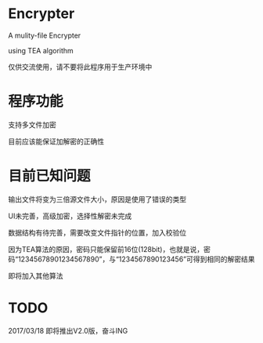 # Encrypter
A mulity-file Encrypter

using TEA algorithm 

仅供交流使用，请不要将此程序用于生产环境中

# 程序功能

支持多文件加密

目前应该能保证加解密的正确性

# 目前已知问题
输出文件将变为三倍源文件大小，原因是使用了错误的类型

UI未完善，高级加密，选择性解密未完成

数据结构有待完善，需要改变文件指针的位置，加入校验位

因为TEA算法的原因，密码只能保留前16位(128bit)，也就是说，密码“12345678901234567890”，与“1234567890123456”可得到相同的解密结果

即将加入其他算法
# TODO

2017/03/18	即将推出V2.0版，奋斗ING
